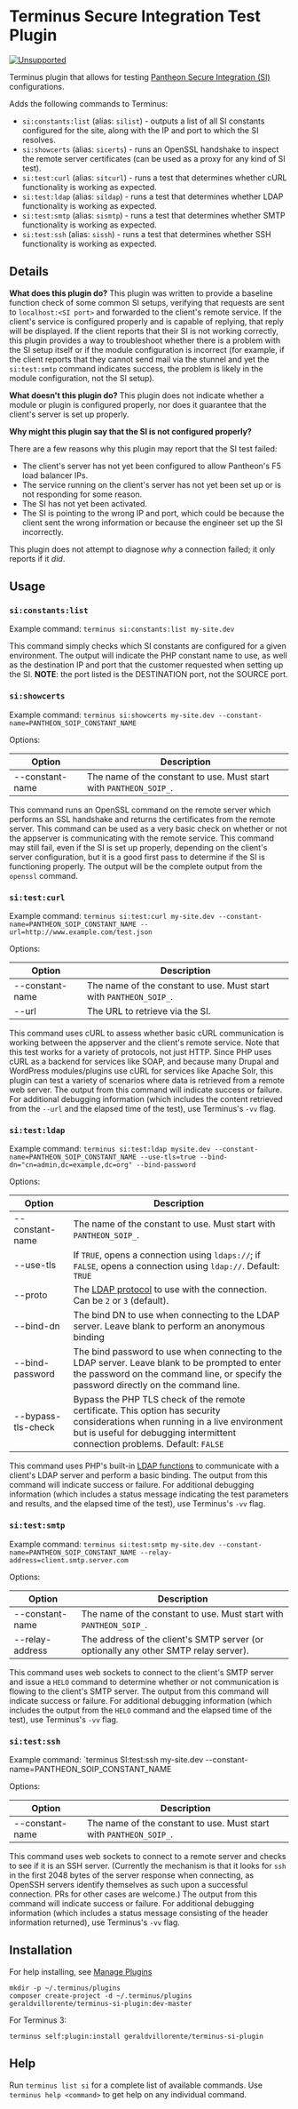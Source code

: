 # Terminus Secure Integration Test Plugin

[![Unsupported](https://img.shields.io/badge/Pantheon-Unsupported-yellow?logo=pantheon&color=FFDC28)](https://pantheon.io/docs/oss-support-levels#unsupported)

Terminus plugin that allows for testing [Pantheon Secure Integration (SI)](https://docs.pantheon.io/guides/secure-development/secure-integration/) configurations.

Adds the following commands to Terminus:

* `si:constants:list` (alias: `silist`) - outputs a list of all SI constants configured for the site, along with the IP and port to which the SI resolves.
* `si:showcerts` (alias: `sicerts`) - runs an OpenSSL handshake to inspect the remote server certificates (can be used as a proxy for any kind of SI test).
* `si:test:curl` (alias: `sitcurl`) - runs a test that determines whether cURL functionality is working as expected.
* `si:test:ldap` (alias: `sildap`) - runs a test that determines whether LDAP functionality is working as expected.
* `si:test:smtp` (alias: `sismtp`) - runs a test that determines whether SMTP functionality is working as expected.
* `si:test:ssh` (alias: `sissh`) - runs a test that determines whether SSH functionality is working as expected.

## Details

**What does this plugin do?** This plugin was written to provide a baseline function check of some common SI setups, verifying that requests are sent to `localhost:<SI port>` and forwarded to the client's remote service. If the client's service is configured properly and is capable of replying, that reply will be displayed. If the client reports that their SI is not working correctly, this plugin provides a way to troubleshoot whether there is a problem with the SI setup itself or if the module configuration is incorrect (for example, if the client reports that they cannot send mail via the stunnel and yet the `si:test:smtp` command indicates success, the problem is likely in the module configuration, not the SI setup).

**What doesn't this plugin do?** This plugin does not indicate whether a module or plugin is configured properly, nor does it guarantee that the client's server is set up properly.

**Why might this plugin say that the SI is not configured properly?**

There are a few reasons why this plugin may report that the SI test failed:

* The client's server has not yet been configured to allow Pantheon's F5 load balancer IPs.
* The service running on the client's server has not yet been set up or is not responding for some reason.
* The SI has not yet been activated.
* The SI is pointing to the wrong IP and port, which could be because the client sent the wrong information or because the engineer set up the SI incorrectly.

This plugin does not attempt to diagnose _why_ a connection failed; it only reports if it _did_.

## Usage

### `si:constants:list`

Example command: `terminus si:constants:list my-site.dev`

This command simply checks which SI constants are configured for a given environment. The output will indicate the PHP constant name to use, as well as the destination IP and port that the customer requested when setting up the SI. **NOTE**: the port listed is the DESTINATION port, not the SOURCE port.

### `si:showcerts`

Example command: `terminus si:showcerts my-site.dev --constant-name=PANTHEON_SOIP_CONSTANT_NAME`

Options:

| Option          | Description                                                         |
|-----------------|---------------------------------------------------------------------|
| --constant-name | The name of the constant to use. Must start with `PANTHEON_SOIP_`.  |

This command runs an OpenSSL command on the remote server which performs an SSL handshake and returns the certificates from the remote server. This command can be used as a very basic check on whether or not the appserver is communicating with the remote service. This command may still fail, even if the SI is set up properly, depending on the client's server configuration, but it is a good first pass to determine if the SI is functioning properly. The output will be the complete output from the `openssl` command.

### `si:test:curl`

Example command: `terminus si:test:curl my-site.dev --constant-name=PANTHEON_SOIP_CONSTANT_NAME --url=http://www.example.com/test.json`

Options:

| Option          | Description                                                         |
|-----------------|---------------------------------------------------------------------|
| --constant-name | The name of the constant to use. Must start with `PANTHEON_SOIP_`.  |
| --url           | The URL to retrieve via the SI.                                    |

This command uses cURL to assess whether basic cURL communication is working between the appserver and the client's remote service. Note that this test works for a variety of protocols, not just HTTP. Since PHP uses cURL as a backend for services like SOAP, and because many Drupal and WordPress modules/plugins use cURL for services like Apache Solr, this plugin can test a variety of scenarios where data is retrieved from a remote web server. The output from this command will indicate success or failure. For additional debugging information (which includes the content retrieved from the `--url` and the elapsed time of the test), use Terminus's `-vv` flag.

### `si:test:ldap`

Example command: `terminus si:test:ldap mysite.dev --constant-name=PANTHEON_SOIP_CONSTANT_NAME --use-tls=true --bind-dn="cn=admin,dc=example,dc=org" --bind-password`

Options:

| Option          | Description                                                                                                                                                                              |
|--------------------|------------------------------------------------------------------------------------------------------------------------------------------------------------------------------------------|
| --constant-name    | The name of the constant to use. Must start with `PANTHEON_SOIP_`.                                                                                                                       |
| --use-tls          | If `TRUE`, opens a connection using `ldaps://`; if `FALSE`, opens a connection using `ldap://`. Default: `TRUE`                                                                          |
| --proto            | The [LDAP protocol](http://php.net/manual/en/function.ldap-set-option.php) to use with the connection. Can be `2` or `3` (default).                                                     |
| --bind-dn          | The bind DN to use when connecting to the LDAP server. Leave blank to perform an anonymous binding                                                                                       |
| --bind-password    | The bind password to use when connecting to the LDAP server. Leave blank to be prompted to enter the password on the command line, or specify the password directly on the command line. |
| --bypass-tls-check | Bypass the PHP TLS check of the remote certificate. This option has security considerations when running in a live environment but is useful for debugging intermittent connection problems. Default: `FALSE` |

This command uses PHP's built-in [LDAP functions](http://php.net/manual/en/book.ldap.php) to communicate with a client's LDAP server and perform a basic binding. The output from this command will indicate success or failure. For additional debugging information (which includes a status message indicating the test parameters and results, and the elapsed time of the test), use Terminus's `-vv` flag.

### `si:test:smtp`

Example command: `terminus si:test:smtp my-site.dev --constant-name=PANTHEON_SOIP_CONSTANT_NAME --relay-address=client.smtp.server.com`

Options:

| Option          | Description                                                                          |
|-----------------|--------------------------------------------------------------------------------------|
| --constant-name | The name of the constant to use. Must start with `PANTHEON_SOIP_`.                   |
| --relay-address | The address of the client's SMTP server (or optionally any other SMTP relay server). |

This command uses web sockets to connect to the client's SMTP server and issue a `HELO` command to determine whether or not communication is flowing to the client's SMTP server. The output from this command will indicate success or failure. For additional debugging information (which includes the output from the `HELO` command and the elapsed time of the test), use Terminus's `-vv` flag.

### `si:test:ssh`

Example command: `terminus SI:test:ssh my-site.dev --constant-name=PANTHEON_SOIP_CONSTANT_NAME

Options:

| Option          | Description                                                        |
|-----------------|--------------------------------------------------------------------|
| --constant-name | The name of the constant to use. Must start with `PANTHEON_SOIP_`. |

This command uses web sockets to connect to a remote server and checks to see if it is an SSH server. (Currently the mechanism is that it looks for `ssh` in the first 2048 bytes of the server response when connecting, as OpenSSH servers identify themselves as such upon a successful connection. PRs for other cases are welcome.) The output from this command will indicate success or failure. For additional debugging information (which includes a status message consisting of the header information returned), use Terminus's `-vv` flag.

## Installation
For help installing, see [Manage Plugins](https://pantheon.io/docs/terminus/plugins/)

```
mkdir -p ~/.terminus/plugins
composer create-project -d ~/.terminus/plugins geraldvillorente/terminus-si-plugin:dev-master
```

For Terminus 3:

```
terminus self:plugin:install geraldvillorente/terminus-si-plugin
```

## Help

Run `terminus list si` for a complete list of available commands. Use `terminus help <command>` to get help on any individual command.

